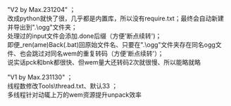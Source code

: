 "V2 by Max.231204" ；  
改成python就快了很，几乎都是内置库，所以没有require.txt；最终会自动新建并导出到".\ogg"文件夹；  
处理过的input文件会添加.done后缀（方便'断点续转')；  
即便_ren(ame)Back(.bat)回原始文件名、只要在".\ogg"文件夹存在同名ogg文件、也会跳过对同名wem的重复转码（方便'断点续转'）；  
说实话pck和bnk都很快、但wem量大还转码2次就很慢、所以能略就略  

"V1 by Max.231130" ；  
线程数修改Tools\thread.txt、默认33 ；  
多线程针对动辄上万的wem资源提升unpack效率  
